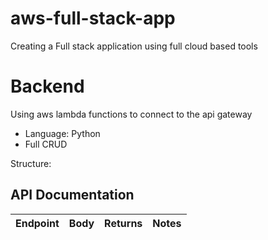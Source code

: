# aws-full-stack-app
Creating a Full stack application using full cloud based tools 

# Backend #
Using aws lambda functions to connect to the api gateway
- Language: Python
- Full CRUD

Structure:


## API Documentation ##

Endpoint | Body | Returns | Notes
---------|------|---------|------
